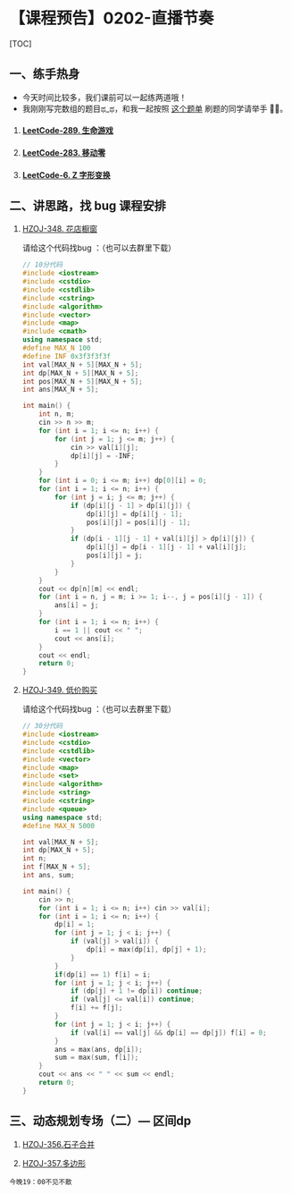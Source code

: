 # 【课程预告】0202-直播节奏

[TOC]

## 一、练手热身

* 今天时间比较多，我们课前可以一起练两道哦！
* 我刚刚写完数组的题目ಥ_ಥ，和我一起按照 [这个题单](https://blog.csdn.net/cowboysobusy/article/details/82559651) 刷题的同学请举手 🙌🏻。

1. #### [LeetCode-289. 生命游戏](https://leetcode-cn.com/problems/game-of-life/)

2. #### [LeetCode-283. 移动零](https://leetcode-cn.com/problems/move-zeroes/)

3. #### [LeetCode-6. Z 字形变换](https://leetcode-cn.com/problems/zigzag-conversion/)

## 二、讲思路，找 bug 课程安排

1. [HZOJ-348. 花店橱窗](http://oj.haizeix.com/problem/348)

   请给这个代码找bug ：（也可以去群里下载）

   ~~~C++
   // 10分代码
   #include <iostream>
   #include <cstdio>
   #include <cstdlib>
   #include <cstring>
   #include <algorithm>
   #include <vector>
   #include <map>
   #include <cmath>
   using namespace std;
   #define MAX_N 100
   #define INF 0x3f3f3f3f
   int val[MAX_N + 5][MAX_N + 5];
   int dp[MAX_N + 5][MAX_N + 5];
   int pos[MAX_N + 5][MAX_N + 5];
   int ans[MAX_N + 5];
   
   int main() {
       int n, m;
       cin >> n >> m;
       for (int i = 1; i <= n; i++) {
           for (int j = 1; j <= m; j++) {
               cin >> val[i][j];
               dp[i][j] = -INF;
           }
       }
       for (int i = 0; i <= m; i++) dp[0][i] = 0;
       for (int i = 1; i <= n; i++) {
           for (int j = i; j <= m; j++) {
               if (dp[i][j - 1] > dp[i][j]) {
                   dp[i][j] = dp[i][j - 1];
                   pos[i][j] = pos[i][j - 1];
               }
               if (dp[i - 1][j - 1] + val[i][j] > dp[i][j]) {
                   dp[i][j] = dp[i - 1][j - 1] + val[i][j];
                   pos[i][j] = j;
               }
           }
       }
       cout << dp[n][m] << endl;
       for (int i = n, j = m; i >= 1; i--, j = pos[i][j - 1]) {
           ans[i] = j;
       }
       for (int i = 1; i <= n; i++) {
           i == 1 || cout << " ";
           cout << ans[i];
       }
       cout << endl;
       return 0;
   }
   
   ~~~

   

2. [HZOJ-349. 低价购买](http://oj.haizeix.com/problem/349)

   请给这个代码找bug ：（也可以去群里下载）

   ~~~C++
   // 30分代码
   #include <iostream>
   #include <cstdio>
   #include <cstdlib>
   #include <vector>
   #include <map>
   #include <set>
   #include <algorithm>
   #include <string>
   #include <cstring>
   #include <queue>
   using namespace std;
   #define MAX_N 5000
   
   int val[MAX_N + 5];
   int dp[MAX_N + 5];
   int n;
   int f[MAX_N + 5];
   int ans, sum;
   
   int main() {
       cin >> n;
       for (int i = 1; i <= n; i++) cin >> val[i];
       for (int i = 1; i <= n; i++) {
           dp[i] = 1;
           for (int j = 1; j < i; j++) {
               if (val[j] > val[i]) {
                   dp[i] = max(dp[i], dp[j] + 1);
               }
           }
           if(dp[i] == 1) f[i] = i;
           for (int j = 1; j < i; j++) {
               if (dp[j] + 1 != dp[i]) continue;
               if (val[j] <= val[i]) continue;
               f[i] += f[j];
           }
           for (int j = 1; j < i; j++) {
               if (val[i] == val[j] && dp[i] == dp[j]) f[i] = 0;
           }
           ans = max(ans, dp[i]);
           sum = max(sum, f[i]);
       }
       cout << ans << " " << sum << endl;
       return 0;
   }
   ~~~

## 三、动态规划专场（二）— 区间dp

1. [HZOJ-356.石子合并](http://oj.haizeix.com/problem/356)

2. [HZOJ-357.多边形](http://oj.haizeix.com/problem/357)

`今晚19：00不见不散 `
